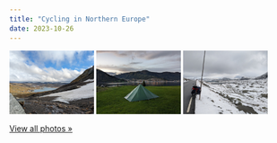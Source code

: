 ```yaml
---
title: "Cycling in Northern Europe"
date: 2023-10-26
---
```


<div>
  <a href="https://photos.app.goo.gl/U47YpLFXzT8tEgV37" style="text-decoration: none;">
    <img src="/images/PXL_20230928_133501912.jpg" style="width: 30%;">
    <img src="/images/PXL_20231006_171346836.NIGHT.jpg" style="width: 30%;">
    <img src="/images/PXL_20231008_123600932.jpg" style="width: 30%;">
  </a>
</div>

[View all photos »](https://photos.app.goo.gl/U47YpLFXzT8tEgV37)
